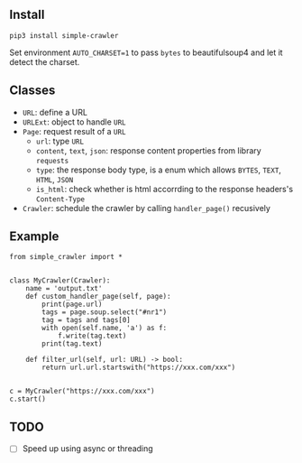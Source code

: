 ## Install

`pip3 install simple-crawler`

Set environment `AUTO_CHARSET=1` to pass `bytes` to beautifulsoup4 and let it detect the charset.

## Classes

* `URL`: define a URL
* `URLExt`: object to handle `URL`
* `Page`: request result of a `URL`
    * `url`: type `URL`
    * `content`, `text`, `json`: response content properties from library `requests`
    * `type`: the response body type, is a enum which allows `BYTES`, `TEXT`, `HTML`, `JSON`
    * `is_html`: check whether is html accorrding to the response headers's `Content-Type`
* `Crawler`: schedule the crawler by calling `handler_page()` recusively

## Example

```
from simple_crawler import *


class MyCrawler(Crawler):
    name = 'output.txt'
    def custom_handler_page(self, page):
        print(page.url)
        tags = page.soup.select("#nr1")
        tag = tags and tags[0]
        with open(self.name, 'a') as f:
            f.write(tag.text)
        print(tag.text)

    def filter_url(self, url: URL) -> bool:
        return url.url.startswith("https://xxx.com/xxx")


c = MyCrawler("https://xxx.com/xxx")
c.start()
```

## TODO

* [ ] Speed up using async or threading
